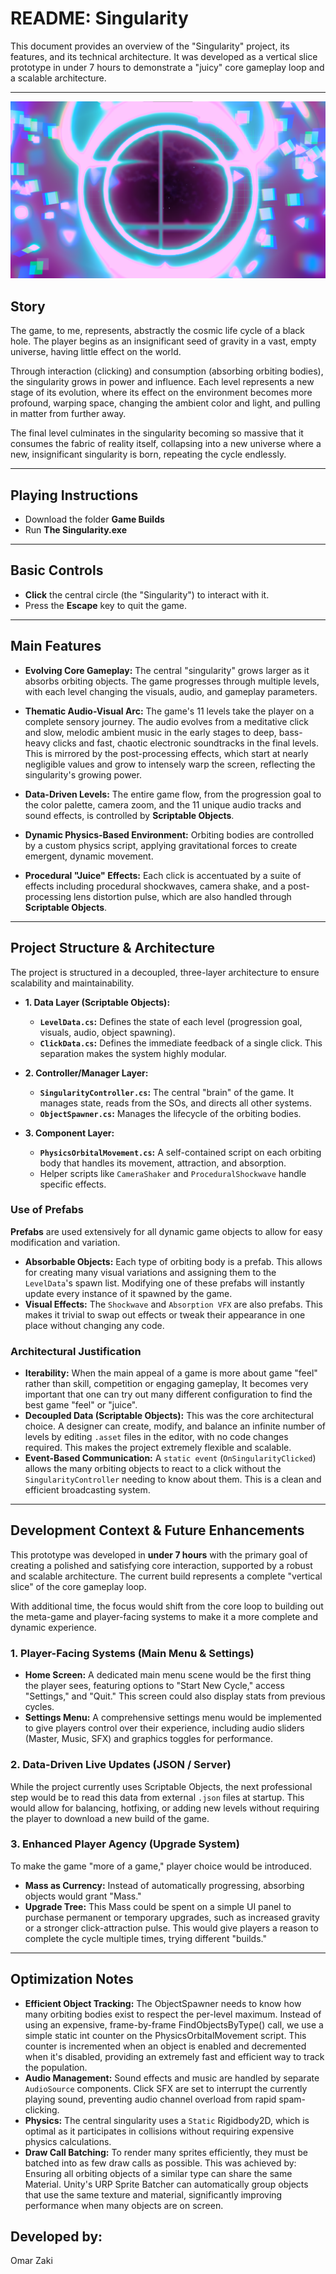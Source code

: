 # README: Singularity

This document provides an overview of the "Singularity" project, its features, and its technical architecture. It was developed as a vertical slice prototype in under 7 hours to demonstrate a "juicy" core gameplay loop and a scalable architecture.

---
![alt text](https://github.com/omarbaghdady/The-Singularity/blob/main/Screenshots/6.The%20singularity.png)
## Story

The game, to me, represents, abstractly the cosmic life cycle of a black hole. The player begins as an insignificant seed of gravity in a vast, empty universe, having little effect on the world.

Through interaction (clicking) and consumption (absorbing orbiting bodies), the singularity grows in power and influence. Each level represents a new stage of its evolution, where its effect on the environment becomes more profound, warping space, changing the ambient color and light, and pulling in matter from further away.

The final level culminates in the singularity becoming so massive that it consumes the fabric of reality itself, collapsing into a new universe where a new, insignificant singularity is born, repeating the cycle endlessly.

---
## Playing Instructions

* Download the folder **Game Builds**
* Run **The Singularity.exe**

---
## Basic Controls

* **Click** the central circle (the "Singularity") to interact with it.
* Press the **Escape** key to quit the game.

---

## Main Features

* **Evolving Core Gameplay:** The central "singularity" grows larger as it absorbs orbiting objects. The game progresses through multiple levels, with each level changing the visuals, audio, and gameplay parameters.

* **Thematic Audio-Visual Arc:** The game's 11 levels take the player on a complete sensory journey. The audio evolves from a meditative click and slow, melodic ambient music in the early stages to deep, bass-heavy clicks and fast, chaotic electronic soundtracks in the final levels. This is mirrored by the post-processing effects, which start at nearly negligible values and grow to intensely warp the screen, reflecting the singularity's growing power.

* **Data-Driven Levels:** The entire game flow, from the progression goal to the color palette, camera zoom, and the 11 unique audio tracks and sound effects, is controlled by **Scriptable Objects**.

* **Dynamic Physics-Based Environment:** Orbiting bodies are controlled by a custom physics script, applying gravitational forces to create emergent, dynamic movement.

* **Procedural "Juice" Effects:** Each click is accentuated by a suite of effects including procedural shockwaves, camera shake, and a post-processing lens distortion pulse, which are also handled through **Scriptable Objects**.

---

## Project Structure & Architecture

The project is structured in a decoupled, three-layer architecture to ensure scalability and maintainability.

* **1. Data Layer (Scriptable Objects):**
    * **`LevelData.cs`:** Defines the state of each level (progression goal, visuals, audio, object spawning).
    * **`ClickData.cs`:** Defines the immediate feedback of a single click. This separation makes the system highly modular.

* **2. Controller/Manager Layer:**
    * **`SingularityController.cs`:** The central "brain" of the game. It manages state, reads from the SOs, and directs all other systems.
    * **`ObjectSpawner.cs`:** Manages the lifecycle of the orbiting bodies.

* **3. Component Layer:**
    * **`PhysicsOrbitalMovement.cs`:** A self-contained script on each orbiting body that handles its movement, attraction, and absorption.
    * Helper scripts like `CameraShaker` and `ProceduralShockwave` handle specific effects.

### Use of Prefabs

**Prefabs** are used extensively for all dynamic game objects to allow for easy modification and variation.
* **Absorbable Objects:** Each type of orbiting body is a prefab. This allows for creating many visual variations and assigning them to the `LevelData`'s spawn list. Modifying one of these prefabs will instantly update every instance of it spawned by the game.
* **Visual Effects:** The `Shockwave` and `Absorption VFX` are also prefabs. This makes it trivial to swap out effects or tweak their appearance in one place without changing any code.

### Architectural Justification
* **Iterability:** When the main appeal of a game is more about game "feel" rather than skill, competition or engaging gameplay, It becomes very important that one can try out many different configuration to find the best game "feel" or "juice".
* **Decoupled Data (Scriptable Objects):** This was the core architectural choice. A designer can create, modify, and balance an infinite number of levels by editing `.asset` files in the editor, with no code changes required. This makes the project extremely flexible and scalable.
* **Event-Based Communication:** A `static event` (`OnSingularityClicked`) allows the many orbiting objects to react to a click without the `SingularityController` needing to know about them. This is a clean and efficient broadcasting system.

---

## Development Context & Future Enhancements

This prototype was developed in **under 7 hours** with the primary goal of creating a polished and satisfying core interaction, supported by a robust and scalable architecture. The current build represents a complete "vertical slice" of the core gameplay loop.

With additional time, the focus would shift from the core loop to building out the meta-game and player-facing systems to make it a more complete and dynamic experience.

### 1. Player-Facing Systems (Main Menu & Settings)

* **Home Screen:** A dedicated main menu scene would be the first thing the player sees, featuring options to "Start New Cycle," access "Settings," and "Quit." This screen could also display stats from previous cycles.
* **Settings Menu:** A comprehensive settings menu would be implemented to give players control over their experience, including audio sliders (Master, Music, SFX) and graphics toggles for performance.

### 2. Data-Driven Live Updates (JSON / Server)

While the project currently uses Scriptable Objects, the next professional step would be to read this data from external `.json` files at startup. This would allow for balancing, hotfixing, or adding new levels without requiring the player to download a new build of the game.

### 3. Enhanced Player Agency (Upgrade System)

To make the game "more of a game," player choice would be introduced.
* **Mass as Currency:** Instead of automatically progressing, absorbing objects would grant "Mass."
* **Upgrade Tree:** This Mass could be spent on a simple UI panel to purchase permanent or temporary upgrades, such as increased gravity or a stronger click-attraction pulse. This would give players a reason to complete the cycle multiple times, trying different "builds."

---

## Optimization Notes

* **Efficient Object Tracking:** The ObjectSpawner needs to know how many orbiting bodies exist to respect the per-level maximum. Instead of using an expensive, frame-by-frame FindObjectsByType() call, we use a simple static int counter on the PhysicsOrbitalMovement script. This counter is incremented when an object is enabled and decremented when it's disabled, providing an extremely fast and efficient way to track the population.
* **Audio Management:** Sound effects and music are handled by separate `AudioSource` components. Click SFX are set to interrupt the currently playing sound, preventing audio channel overload from rapid spam-clicking.
* **Physics:** The central singularity uses a `Static` Rigidbody2D, which is optimal as it participates in collisions without requiring expensive physics calculations.
* **Draw Call Batching:** To render many sprites efficiently, they must be batched into as few draw calls as possible. This was achieved by: Ensuring all orbiting objects of a similar type can share the same Material. Unity's URP Sprite Batcher can automatically group objects that use the same texture and material, significantly improving performance when many objects are on screen.


## Developed by:
Omar Zaki
